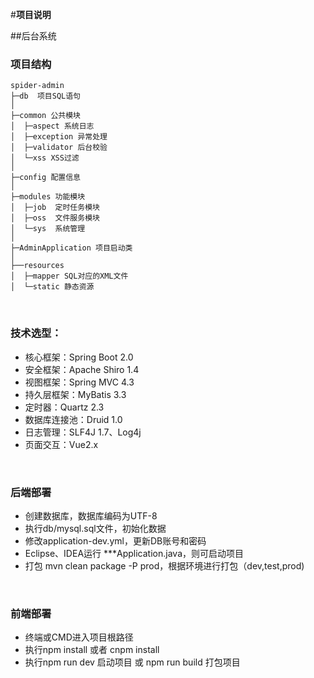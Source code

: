 #**项目说明** 

##后台系统
### **项目结构** 

```
spider-admin
├─db  项目SQL语句
│
├─common 公共模块
│  ├─aspect 系统日志
│  ├─exception 异常处理
│  ├─validator 后台校验
│  └─xss XSS过滤
│ 
├─config 配置信息
│ 
├─modules 功能模块
│  ├─job  定时任务模块
│  ├─oss  文件服务模块
│  └─sys  系统管理
│ 
├─AdminApplication 项目启动类
│  
├──resources 
│  ├─mapper SQL对应的XML文件
│  └─static 静态资源

```
<br> 

### **技术选型：**

- 核心框架：Spring Boot 2.0
- 安全框架：Apache Shiro 1.4
- 视图框架：Spring MVC 4.3
- 持久层框架：MyBatis 3.3
- 定时器：Quartz 2.3
- 数据库连接池：Druid 1.0
- 日志管理：SLF4J 1.7、Log4j
- 页面交互：Vue2.x 

<br>

###  **后端部署**

- 创建数据库，数据库编码为UTF-8
- 执行db/mysql.sql文件，初始化数据
- 修改application-dev.yml，更新DB账号和密码
- Eclipse、IDEA运行 ***Application.java，则可启动项目
- 打包 mvn clean package -P prod，根据环境进行打包（dev,test,prod)

<br>

###  **前端部署**

- 终端或CMD进入项目根路径
- 执行npm install 或者 cnpm install
- 执行npm run dev 启动项目 或 npm run build 打包项目


